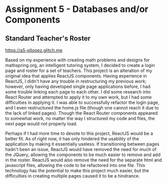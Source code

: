 Assignment 5 - Databases and/or Components
===


## Standard Teacher's Roster

https://a5-pllopez.glitch.me

Based on my experience with creating math problems and designs for mathspring.org, an intelligent tutoring system, 
I decided to create a login page and roster for a set of teachers. This project is an alteration of my original idea that applies ReactJS components. Having experience in ReactJS, I didn't have any trouble in restructuring my previous work; however, only having developed single page applications before, I had some trouble linking each page to each other. I did some research into React Router and attempted to apply it to my own work, but I had some difficulties in applying it. I was able to successfully refactor the login page, and I even restructured the home.js file (though one cannot reach it due to the lack of linked pages). Though the React Router components appeared to somewhat work, no matter the way I structured my code and files, the next page would not properly load. 

Perhaps if I had more time to devote to this project, ReactJS would be a better fit. As of right now, it has only hindered the usability of the application by making it essentially useless. If transitioning between pages hadn't been an issue, ReactJS would have removed the need for much of the JQuery, allowing the components to be much easier to remove and add in the roster.  ReactJS would also remove the need for the separate html and javascript files, allowing the code to be refactored into one file. This technology has the potential to make this project much easier, but the difficulties in creating multiple pages caused it to be a hindrance.

